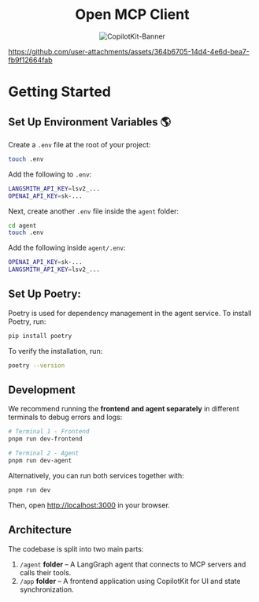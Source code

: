 <div align="center">
  
# Open MCP Client

![CopilotKit-Banner](https://github.com/user-attachments/assets/8167c845-0381-45d9-ad1c-83f995d48290)
</div>

https://github.com/user-attachments/assets/364b6705-14d4-4e6d-bea7-fb9f12664fab


# Getting Started

## Set Up Environment Variables 🌎
Create a `.env` file at the root of your project:



```sh
touch .env
```

Add the following to `.env`:


```sh
LANGSMITH_API_KEY=lsv2_...
OPENAI_API_KEY=sk-...
```

Next, create another `.env` file inside the `agent` folder:

```sh
cd agent
touch .env
```

Add the following inside `agent/.env`:

```sh
OPENAI_API_KEY=sk-...
LANGSMITH_API_KEY=lsv2_...
```

## Set Up Poetry:

Poetry is used for dependency management in the agent service. To install Poetry, run:

```sh
pip install poetry
```

To verify the installation, run:

```sh
poetry --version
```

## Development

We recommend running the **frontend and agent separately** in different terminals to debug errors and logs:

```bash
# Terminal 1 - Frontend
pnpm run dev-frontend

# Terminal 2 - Agent
pnpm run dev-agent
```

Alternatively, you can run both services together with:

```bash
pnpm run dev
```

Then, open [http://localhost:3000](http://localhost:3000) in your browser.

## Architecture

The codebase is split into two main parts:

1. `/agent` **folder** – A LangGraph agent that connects to MCP servers and calls their tools.
2. `/app` **folder** – A frontend application using CopilotKit for UI and state synchronization.

